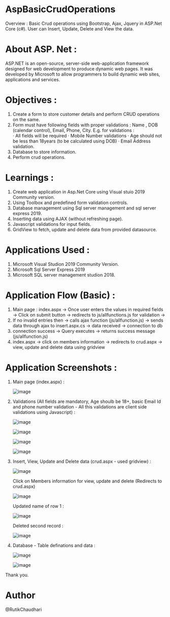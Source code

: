 # AspBasicCrudOperations
Overview : 
          Basic Crud operations using Bootstrap, Ajax, Jquery in ASP.Net Core (c#). User can Insert, Update, Delete and View the data.
          
# About ASP. Net :
  ASP.NET is an open-source, server-side web-application framework designed for web development to produce dynamic web pages. It was developed by Microsoft to allow programmers to build dynamic web sites, applications and services.

# Objectives :
  
  1. Create a form to store customer details and perform CRUD operations on the same. 
  2. Form must have following fields with proper validations : Name , DOB (calendar control), Email, Phone, City. 
     E.g. for validations :  
          ·       All fields will be required 
          ·       Mobile Number validations 
          ·       Age should not be less than 18years (to be calculated using DOB) 
          ·       Email Address validation. 
  3. Database to store information.
  4. Perform crud operations.

# Learnings : 
  
  1. Create web application in Asp.Net Core using Visual stuio 2019 Community version.
  2. Using Toolbox and predefined form validation controls.
  3. Database management using Sql server management and sql server express 2019.
  4. Inserting data using AJAX (without refreshing page).
  5. Javascript validations for input fields.
  6. GridView to fetch, update and delete data from provided datasource.

# Applications Used : 
  
  1. Microsoft Visual Studion 2019 Community Version.
  2. Microsoft Sql Server Express 2019
  3. Microsoft SQL server management studion 2018.

# Application Flow (Basic) :
  
  1. Main page : index.aspx -> Once user enters the values in required fields -> Click on submit button -> redirects to js/allfunctions.js for validation -> 
  2. If no invalid entries then -> calls ajax function (js/allfunction.js) -> sends data through ajax to insert.aspx.cs -> data received -> connection to db
  3. connection success -> Query executes -> returns success message (js/allfunction.js)
  4. index.aspx -> click on members information -> redirects to crud.aspx -> view, update and delete data using gridview 

# Application Screenshots :
  
   1. Main page (index.aspx) : 
   
      ![image](https://user-images.githubusercontent.com/16133846/149504358-42324972-715d-4795-8f34-bb6f88f9a3fd.png)
      
   
   2. Validations (All fields are mandatory, Age shoulb be 18+, basic Email Id and phone number validation - All this validations are client side validations using Javascript) : 

      ![image](https://user-images.githubusercontent.com/16133846/149504508-10dd8ed3-55c3-4c69-a637-a0ee0fe438de.png)
      
      ![image](https://user-images.githubusercontent.com/16133846/149505628-07e34461-6a99-478e-9792-e8a161ae8294.png)
      
      ![image](https://user-images.githubusercontent.com/16133846/149505813-ed76313e-f9d1-4856-93a4-1bdf083d7e67.png)
      
      ![image](https://user-images.githubusercontent.com/16133846/149506153-81dd346e-5d7d-4699-8365-a13bde5e562e.png)

   3. Insert, View, Update and Delete data (crud.aspx - used gridview) : 

      ![image](https://user-images.githubusercontent.com/16133846/149506362-bb3b9c27-37c3-47d6-9848-61eb7de6d6ab.png)
      
      Click on Members information for view, update and delete (Redirects to crud.aspx)
      
      ![image](https://user-images.githubusercontent.com/16133846/149506728-f36faa10-040c-4a4a-b14b-a54e9229dd53.png)
      
      Updated name of row 1 :
      
      ![image](https://user-images.githubusercontent.com/16133846/149506883-ba4fa25a-fb52-4d08-9ba6-54922e31baae.png)
      
      Deleted second record : 
      
      ![image](https://user-images.githubusercontent.com/16133846/149506964-132e3f1b-d853-4b8f-9b74-09d8d5283638.png)
    
   4. Database - Table definations and data : 

      ![image](https://user-images.githubusercontent.com/16133846/149507581-a4ec244f-7287-46d3-8b64-16ccc694ce1a.png)

      ![image](https://user-images.githubusercontent.com/16133846/149507727-12eb89d2-f450-4e41-b835-6852af7b7453.png)


Thank you.

# Author

@RutikChaudhari


